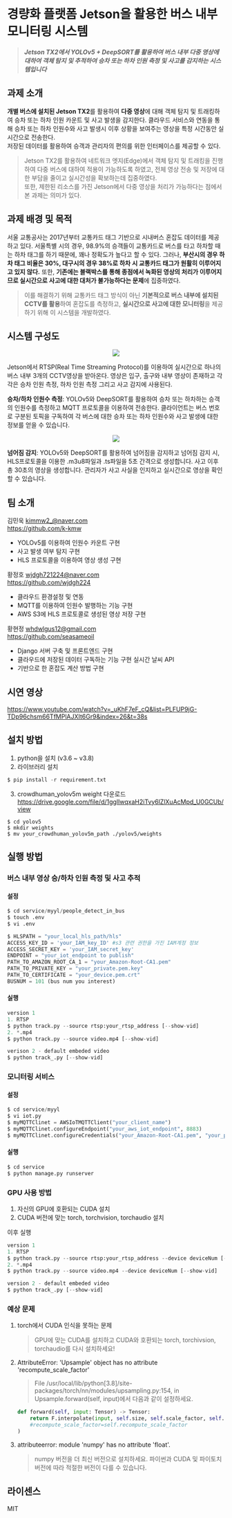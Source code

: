 # 경량화 플랫폼 Jetson을 활용한 버스 내부 모니터링 시스템

> ***Jetson TX2에서 YOLOv5 + DeepSORT를 활용하여 버스 내부 다중 영상에 대하여 객체 탐지 및 추적하여 승차 또는 하차 인원 측정 및 사고를 감지하는 시스템입니다***
## 과제 소개
**개별 버스에 설치된 Jetson TX2**를 활용하여 **다중 영상**에 대해 객체 탐지 및 트래킹하여 승차 또는 하차 인원 카운트 및 사고 발생을 감지한다. 클라우드 서비스와 연동을 통해 승차 또는 하차 인원수와 사고 발생시 이후 상황을 보여주는 영상을 특정 시간동안 실시간으로 전송한다.  
저장된 데이터를 활용하여 승객과 관리자의 편의를 위한 인터페이스를 제공할 수 있다.

> Jetson TX2를 활용하여 네트워크 엣지(Edge)에서 객체 탐지 및 트래킹을 진행하여 다중 버스에 대하여 적용이 가능하도록 하였고, 전체 영상 전송 및 저장에 대한 부담을 줄이고 실시간성을 확보하는데 집중하였다.  
또한, 제한된 리소스를 가진 Jetson에서 다중 영상을 처리가 가능하다는 점에서 본 과제는 의미가 있다.

## 과제 배경 및 목적
서울 교통공사는 2017년부터 교통카드 태그 기반으로 시내버스 혼잡도 데이터를 제공하고 있다. 서울특별 시의 경우, 98.9%의 승객들이 교통카드로 버스를 타고 하차할 때는 하차 태그를 하기 때문에, 꽤나 정확도가 높다고 할 수 있다. 그러나, **부산시의 경우 하차 태그 비율은 30%, 대구시의 경우 38%로 하차 시 교통카드 태그가 원활히 이루어지고 있지 않다.** 
또한, **기존에는 블랙박스를 통해 종점에서 녹화된 영상의 처리가 이루어지므로 실시간으로 사고에 대한 대처가 불가능하다는 문제**에 집중하였다.   

> 이를 해결하기 위해 교통카드 태그 방식이 아닌 **기본적으로 버스 내부에 설치된 CCTV를 활용**하여 혼잡도를 측정하고, **실시간으로 사고에 대한 모니터링**을 제공하기 위해 이 시스템을 개발하였다.

## 시스템 구성도
<p align="center">
  <img src="https://github.com/pnucse-capstone/capstone-2023-1-26/assets/100478309/b01d5776-0e0f-4fb8-b591-618572217f6f">
</p>
<!-- ![시스템 구성도](https://github.com/pnucse-capstone/capstone-2023-1-26/assets/100478309/b01d5776-0e0f-4fb8-b591-618572217f6f)   -->

Jetson에서 RTSP(Real Time Streaming Protocol)를 이용하여 실시간으로 하나의 버스 내부 3개의 CCTV영상을 받아온다. 영상은 입구, 출구와 내부 영상이 존재하고 각각은 승차 인원 측정, 하차 인원 측정 그리고 사고 감지에 사용된다.

**승차/하차 인원수 측정**: YOLOv5와 DeepSORT를 활용하여 승차 또는 하차하는 승객의 인원수를 측정하고 MQTT 프로토콜을 이용하여 전송한다. 클라이언트는 버스 번호로 구분된 토픽을 구독하여 각 버스에 대한 승차 또는 하차 인원수와 사고 발생에 대한 정보를 얻을 수 있습니다.  
<p align="center">
  <img src="https://github.com/pnucse-capstone/capstone-2023-1-26/assets/100478309/92be4094-012b-4001-b513-2969dffbb1d7">
</p>
<!-- ![Topic구성](https://github.com/pnucse-capstone/capstone-2023-1-26/assets/100478309/92be4094-012b-4001-b513-2969dffbb1d7) -->

**넘어짐 감지**: YOLOv5와 DeepSORT를 활용하여 넘어짐을 감지하고 넘어짐 감지 시, HLS프로토콜을 이용한 .m3u8파일과 .ts파일을 5초 간격으로 생성합니다. 사고 이후 총 30초의 영상을 생성합니다. 관리자가 사고 사실을 인지하고 실시간으로 영상을 확인할 수 있습니다.

## 팀 소개
김민욱 kimmw2_@naver.com   
https://github.com/k-kmw
- YOLOv5를 이용하여 인원수 카운트 구현  
- 사고 발생 여부 탐지 구현  
- HLS 프로토콜을 이용하여 영상 생성 구현

황정호 wjdgh721224@naver.com  
https://github.com/wjdgh224 
- 클라우드 환경설정 및 연동
- MQTT를 이용하여 인원수 발행하는 기능 구현 
- AWS S3에 HLS 프로토콜로 생성된 영상 저장 구현

황현정 whdwlgus12@gmail.com  
https://github.com/seasameoil
- Django 서버 구축 및 프론트엔드 구현
- 클라우드에 저장된 데이터 구독하는 기능 구현 실시간 날씨 API 
- 기반으로 한 혼잡도 계산 방법 구현

## 시연 영상
https://www.youtube.com/watch?v=_uKhF7eF_cQ&list=PLFUP9jG-TDp96chsm66TfMPlAJXIt6Gr9&index=26&t=38s

## 설치 방법
1. python을 설치 (v3.6 ~ v3.8)
2. 라이브러리 설치
```python
$ pip install -r requirement.txt
```
3. crowdhuman_yolov5m weight 다운로드
https://drive.google.com/file/d/1gglIwqxaH2iTvy6lZlXuAcMpd_U0GCUb/view
```
$ cd yolov5
$ mkdir weights
$ mv your_crowdhuman_yolov5m_path ./yolov5/weights
```

## 실행 방법
### 버스 내부 영상 승/하차 인원 측정 및 사고 추적 

#### 설정
```python
$ cd service/myyl/people_detect_in_bus
$ touch .env
$ vi .env

$ HLSPATH = "your_local_hls_path/hls"
ACCESS_KEY_ID = 'your_IAM_key_ID' #s3 관련 권한을 가진 IAM계정 정보
ACCESS_SECRET_KEY = 'your_IAM_secret_key'
ENDPOINT = "your_iot_endpoint to publish"
PATH_TO_AMAZON_ROOT_CA_1 = "your_Amazon-Root-CA1.pem"
PATH_TO_PRIVATE_KEY = "your_private.pem.key"
PATH_TO_CERTIFICATE = "your_device.pem.crt" 
BUSNUM = 101 (bus num you interest)
```

#### 실행
```python
version 1
1. RTSP
$ python track.py --source rtsp:your_rtsp_address [--show-vid]
2. *.mp4
$ python track.py --source video.mp4 [--show-vid]

verison 2 - default embeded video
$ python track_.py [--show-vid]
```
### 모니터링 서비스  

#### 설정
```python
$ cd service/myyl
$ vi iot.py 
$ myMQTTClinet = AWSIoTMQTTClient("your_client_name")
$ myMQTTClinet.configureEndpoint("your_aws_iot_endpoint", 8883)
$ myMQTTClinet.configureCredentials("your_Amazon-Root-CA1.pem", "your_private.pem.key", "your_device.pem.crt")
```  

#### 실행
```python
$ cd service
$ python manage.py runserver
```

### GPU 사용 방법
1. 자신의 GPU에 호환되는 CUDA 설치
2. CUDA 버전에 맞는 torch, torchvision, torchaudio 설치

이후 실행
```python
version 1
1. RTSP
$ python track.py --source rtsp:your_rtsp_address --device deviceNum [--show-vid]
2. *.mp4
$ python track.py --source video.mp4 --device deviceNum [--show-vid]

version 2 - default embeded video
$ python track_.py [--show-vid]
```

### 예상 문제
1. torch에서 CUDA 인식을 못하는 문제
    > GPU에 맞는 CUDA를 설치하고 CUDA와 호환되는 torch, torchivsion, torchaudio를 다시 설치하세요!

2. AttributeError: 'Upsample' object has no attribute 'recompute_scale_factor'
    > File /usr/local/lib/python[3.8]/site-packages/torch/nn/modules/upsampling.py:154, in Upsample.forward(self, input)에서 다음과 같이 설정하세요.
    ```python
    def forward(self, input: Tensor) -> Tensor:
        return F.interpolate(input, self.size, self.scale_factor, self.mode, self.align_corners,
        #recompute_scale_factor=self.recompute_scale_factor
    )
    ```

3. attributeerror: module 'numpy' has no attribute 'float'.
    > numpy 버전을 더 최신 버전으로 설치하세요. 파이썬과 CUDA 및 파이토치 버전에 따라 적절한 버전이 다를 수 있습니다.

## 라이센스
MIT

